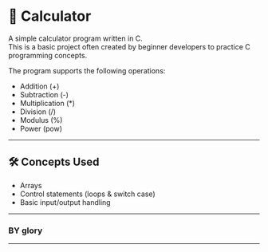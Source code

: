 # 🧮 Calculator

A simple calculator program written in C.  
This is a basic project often created by beginner developers to practice C programming concepts.  

The program supports the following operations:
- Addition (+)
- Subtraction (-)
- Multiplication (*)
- Division (/)
- Modulus (%)
- Power (pow)

---

## 🛠️ Concepts Used
- Arrays
- Control statements (loops & switch case)
- Basic input/output handling

---

### BY glory

---


